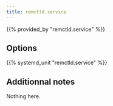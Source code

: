 ```yaml
---
title: remctld.service
---
```


{{% provided_by "remctld.service" %}}

## Options

{{% systemd_unit "remctld.service" %}}

## Additionnal notes

Nothing here.